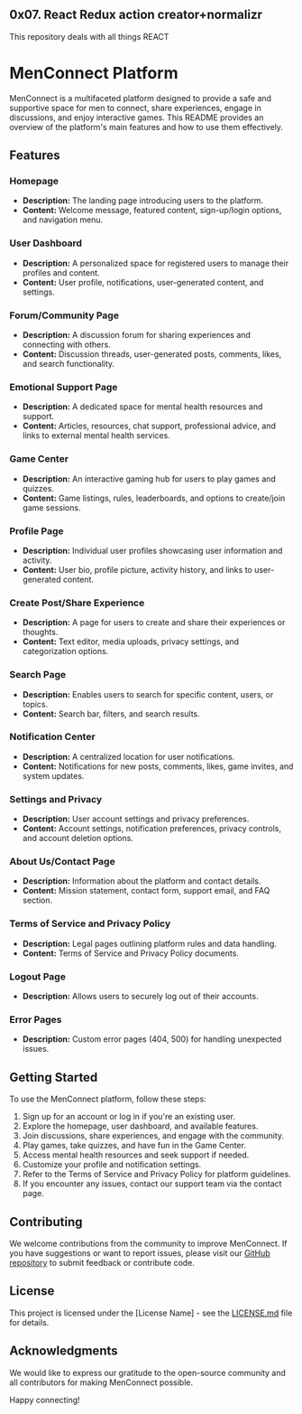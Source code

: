 ## 0x07. React Redux action creator+normalizr

This repository deals with all things REACT

# MenConnect Platform

MenConnect is a multifaceted platform designed to provide a safe and supportive space for men to connect, share experiences, engage in discussions, and enjoy interactive games. This README provides an overview of the platform's main features and how to use them effectively.

## Features

### Homepage

- **Description:** The landing page introducing users to the platform.
- **Content:** Welcome message, featured content, sign-up/login options, and navigation menu.

### User Dashboard

- **Description:** A personalized space for registered users to manage their profiles and content.
- **Content:** User profile, notifications, user-generated content, and settings.

### Forum/Community Page

- **Description:** A discussion forum for sharing experiences and connecting with others.
- **Content:** Discussion threads, user-generated posts, comments, likes, and search functionality.

### Emotional Support Page

- **Description:** A dedicated space for mental health resources and support.
- **Content:** Articles, resources, chat support, professional advice, and links to external mental health services.

### Game Center

- **Description:** An interactive gaming hub for users to play games and quizzes.
- **Content:** Game listings, rules, leaderboards, and options to create/join game sessions.

### Profile Page

- **Description:** Individual user profiles showcasing user information and activity.
- **Content:** User bio, profile picture, activity history, and links to user-generated content.

### Create Post/Share Experience

- **Description:** A page for users to create and share their experiences or thoughts.
- **Content:** Text editor, media uploads, privacy settings, and categorization options.

### Search Page

- **Description:** Enables users to search for specific content, users, or topics.
- **Content:** Search bar, filters, and search results.

### Notification Center

- **Description:** A centralized location for user notifications.
- **Content:** Notifications for new posts, comments, likes, game invites, and system updates.

### Settings and Privacy

- **Description:** User account settings and privacy preferences.
- **Content:** Account settings, notification preferences, privacy controls, and account deletion options.

### About Us/Contact Page

- **Description:** Information about the platform and contact details.
- **Content:** Mission statement, contact form, support email, and FAQ section.

### Terms of Service and Privacy Policy

- **Description:** Legal pages outlining platform rules and data handling.
- **Content:** Terms of Service and Privacy Policy documents.

### Logout Page

- **Description:** Allows users to securely log out of their accounts.

### Error Pages

- **Description:** Custom error pages (404, 500) for handling unexpected issues.

## Getting Started

To use the MenConnect platform, follow these steps:

1. Sign up for an account or log in if you're an existing user.
2. Explore the homepage, user dashboard, and available features.
3. Join discussions, share experiences, and engage with the community.
4. Play games, take quizzes, and have fun in the Game Center.
5. Access mental health resources and seek support if needed.
6. Customize your profile and notification settings.
7. Refer to the Terms of Service and Privacy Policy for platform guidelines.
8. If you encounter any issues, contact our support team via the contact page.

## Contributing

We welcome contributions from the community to improve MenConnect. If you have suggestions or want to report issues, please visit our [GitHub repository](link-to-repo) to submit feedback or contribute code.

## License

This project is licensed under the [License Name] - see the [LICENSE.md](LICENSE.md) file for details.

## Acknowledgments

We would like to express our gratitude to the open-source community and all contributors for making MenConnect possible.

Happy connecting!
